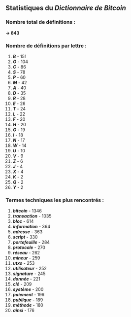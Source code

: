 ## Statistiques du *Dictionnaire de Bitcoin*

### Nombre total de définitions : 
**-> 843**

### Nombre de définitions par lettre :
1. ***B*** - 151
2. ***O*** - 104
3. ***C*** - 86
4. ***S*** - 78
5. ***P*** - 60
6. ***M*** - 42
7. ***A*** - 40
8. ***D*** - 35
9. ***R*** - 28
10. ***E*** - 26
11. ***T*** - 24
12. ***L*** - 22
13. ***F*** - 20
14. ***H*** - 20
15. ***G*** - 19
16. ***I*** - 18
17. ***N*** - 17
18. ***W*** - 14
19. ***U*** - 10
20. ***V*** - 9
21. ***Z*** - 6
22. ***J*** - 4
23. ***X*** - 4
24. ***K*** - 2
25. ***Q*** - 2
26. ***Y*** - 2

### Termes techniques les plus rencontrés :
1. ***bitcoin*** - 1346
2. ***transaction*** - 1035
3. ***bloc*** - 614
4. ***information*** - 364
5. ***adresse*** - 363
6. ***script*** - 330
7. ***portefeuille*** - 284
8. ***protocole*** - 270
9. ***réseau*** - 262
10. ***mineur*** - 259
11. ***utxo*** - 253
12. ***utilisateur*** - 252
13. ***signature*** - 245
14. ***donnée*** - 221
15. ***clé*** - 209
16. ***système*** - 200
17. ***paiement*** - 196
18. ***publique*** - 189
19. ***méthode*** - 180
20. ***ainsi*** - 176
